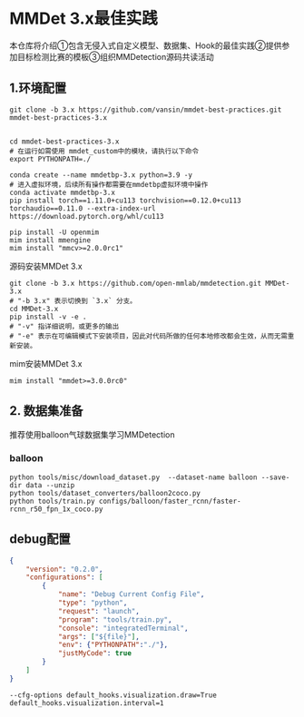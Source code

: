 # MMDet 3.x最佳实践

本仓库将介绍①包含无侵入式自定义模型、数据集、Hook的最佳实践②提供参加目标检测比赛的模板③组织MMDetection源码共读活动

## 1.环境配置


```shell
git clone -b 3.x https://github.com/vansin/mmdet-best-practices.git mmdet-best-practices-3.x


cd mmdet-best-practices-3.x
# 在运行如需使用 mmdet_custom中的模块，请执行以下命令
export PYTHONPATH=./
```



```shell
conda create --name mmdetbp-3.x python=3.9 -y
# 进入虚拟环境，后续所有操作都需要在mmdetbp虚拟环境中操作
conda activate mmdetbp-3.x
pip install torch==1.11.0+cu113 torchvision==0.12.0+cu113 torchaudio==0.11.0 --extra-index-url https://download.pytorch.org/whl/cu113

pip install -U openmim
mim install mmengine
mim install "mmcv>=2.0.0rc1"
```

源码安装MMDet 3.x
```shell
git clone -b 3.x https://github.com/open-mmlab/mmdetection.git MMDet-3.x
# "-b 3.x" 表示切换到 `3.x` 分支。
cd MMDet-3.x
pip install -v -e .
# "-v" 指详细说明，或更多的输出
# "-e" 表示在可编辑模式下安装项目，因此对代码所做的任何本地修改都会生效，从而无需重新安装。
```

mim安装MMDet 3.x
```shll
mim install "mmdet>=3.0.0rc0"
```

## 2. 数据集准备

推荐使用balloon气球数据集学习MMDetection

### balloon

```shell
python tools/misc/download_dataset.py  --dataset-name balloon --save-dir data --unzip
python tools/dataset_converters/balloon2coco.py
python tools/train.py configs/balloon/faster_rcnn/faster-rcnn_r50_fpn_1x_coco.py
```

## debug配置

```json
{
    "version": "0.2.0",
    "configurations": [
        {
            "name": "Debug Current Config File",
            "type": "python",
            "request": "launch",
            "program": "tools/train.py",
            "console": "integratedTerminal",
            "args": ["${file}"],
            "env": {"PYTHONPATH":"./"},
            "justMyCode": true
        }
    ]
}
```

```shell
--cfg-options default_hooks.visualization.draw=True default_hooks.visualization.interval=1
```